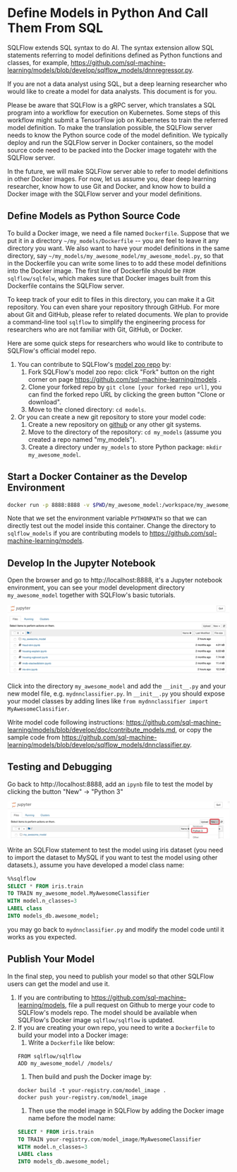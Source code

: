 # Define Models in Python And Call Them From SQL

SQLFlow extends SQL syntax to do AI.  The syntax extension allow SQL statements referring to model definitions defined as Python functions and classes, for example, https://github.com/sql-machine-learning/models/blob/develop/sqlflow_models/dnnregressor.py.

If you are not a data analyst using SQL, but a deep learning researcher who would like to create a model for data analysts.  This document is for you.

Please be aware that SQLFlow is a gRPC server, which translates a SQL program into a workflow for execution on Kubernetes.  Some steps of this workflow might submit a TensorFlow job on Kubernetes to train the referred model definition.  To make the translation possible, the SQLFlow server needs to know the Python source code of the model definition.  We typically deploy and run the SQLFlow server in Docker containers, so the model source code need to be packed into the Docker image togatehr with the SQLFlow server.

In the future, we will make SQLFlow server able to refer to model definitions in other Docker images.  For now, let us assume you, dear deep learning researcher, know how to use Git and Docker, and know how to build a Docker image with the SQLFlow server and your model definitions.

## Define Models as Python Source Code

To build a Docker image, we need a file named `Dockerfile`.  Suppose that we put it in a directory `~/my_models/Dockerfile` -- you are feel to leave it any directory you want.  We also want to have your model definitions in the same directory, say `~/my_models/my_awesome_model/my_awesome_model.py`, so that in the Dockerfile you can write some lines to to add these model definitions into the Docker image.  The first line of Dockerfile should be `FROM sqlflow/sqlfolw`, which makes sure that Docker images built from this Dockerfile contains the SQLFlow server.

To keep track of your edit to files in this directory, you can make it a Git repository.  You can even share your repository through GitHub.  For more about Git and GitHub, please refer to related documents.  We plan to provide a command-line tool `sqlflow` to simplify the engineering process for researchers who are not familiar with Git, GitHub, or Docker. 

Here are some quick steps for researchers who would like to contribute to SQLFlow's official model repo.

1. You can contribute to SQLFlow's [model zoo repo](https://github.com/sql-machine-learning/models) by:
    1. Fork SQLFlow's model zoo repo: click "Fork" button on the right corner on page https://github.com/sql-machine-learning/models .
    1. Clone your forked repo by `git clone [your forked repo url]`, you can find the forked repo URL by clicking the green button "Clone or download".
    1. Move to the cloned directory: `cd models`.
1. Or you can create a new git repository to store your model code:
    1. Create a new repository on [github](https://github.com) or any other git systems.
    1. Move to the directory of the repository: `cd my_models` (assume you created a repo named "my_models").
    1. Create a directory under `my_models` to store Python package: `mkdir my_awesome_model`.
    
## Start a Docker Container as the Develop Environment

```bash
docker run -p 8888:8888 -v $PWD/my_awesome_model:/workspace/my_awesome_model  sqlflow/sqlflow bash -c 'export PYTHONPATH=/workspace:$PYTHONPATH; bash /start.sh'
```

Note that we set the environment variable `PYTHONPATH` so that we can directly test out the model inside this container. Change the directory to `sqlflow_models` if you are contributing models to https://github.com/sql-machine-learning/models.

## Develop In the Jupyter Notebook

Open the browser and go to http://localhost:8888, it's a Jupyter notebook environment, you can see your model development directory `my_awesome_model` together with SQLFlow's basic tutorials.

<p align="center">
<img src="figures/jupyter_develop.jpg">
</p>

Click into the directory `my_awesome_model` and add the `__init__.py` and your new model file, e.g. `mydnnclassifier.py`. In `__init__.py` you should expose your model classes by adding lines like `from mydnnclassifier import MyAwesomeClassifier`.

Write model code following instructions: https://github.com/sql-machine-learning/models/blob/develop/doc/contribute_models.md, or copy the sample code from https://github.com/sql-machine-learning/models/blob/develop/sqlflow_models/dnnclassifier.py.

## Testing and Debugging

Go back to http://localhost:8888, add an `ipynb` file to test the model by clicking the button "New" -> "Python 3"

<p align="center">
<img src="figures/jupyter_create_ipynb.jpg">
</p>

Write an SQLFlow statement to test the model using iris dataset (you need to import the dataset to MySQL if you want to test the model using other datasets.), assume you have developed a model class name:

```sql
%%sqlflow
SELECT * FROM iris.train
TO TRAIN my_awesome_model.MyAwesomeClassifier
WITH model.n_classes=3
LABEL class
INTO models_db.awesome_model;
```

you may go back to `mydnnclassifier.py` and modify the model code until it works as you expected.

## Publish Your Model

In the final step, you need to publish your model so that other SQLFlow users can get the model and use it.

1. If you are contributing to https://github.com/sql-machine-learning/models, file a pull request on Github to merge your code to SQLFlow's models repo. The model should be available when SQLFlow's Docker image `sqlflow/sqlflow` is updated.
1. If you are creating your own repo, you need to write a `Dockerfile` to build your model into a Docker image:
    1. Write a `Dockerfile` like below:
    ```docker
    FROM sqlflow/sqlflow
    ADD my_awesome_model/ /models/
    ```
    1. Then build and push the Docker image by:
    ```
    docker build -t your-registry.com/model_image .
    docker push your-registry.com/model_image
    ```
    1. Then use the model image in SQLFlow by adding the Docker image name before the model name:
    ```sql
    SELECT * FROM iris.train
    TO TRAIN your-registry.com/model_image/MyAwesomeClassifier
    WITH model.n_classes=3
    LABEL class
    INTO models_db.awesome_model;
    ```

